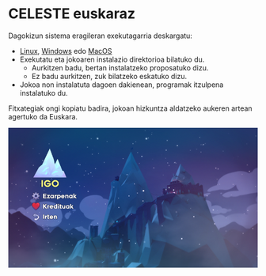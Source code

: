 # CELESTE euskaraz

Dagokizun sistema eragileran exekutagarria deskargatu:

* [Linux](./instalatzailea/celeste_euskaraz_linux), [Windows](./instalatzailea/celeste_euskaraz.exe) edo [MacOS](./instalatzailea/celeste_euskaraz_macos)
* Exekutatu eta jokoaren instalazio direktorioa bilatuko du.
  * Aurkitzen badu, bertan instalatzeko proposatuko dizu.
  * Ez badu aurkitzen, zuk bilatzeko eskatuko dizu.
* Jokoa non instalatuta dagoen dakienean, programak itzulpena instalatuko du.

Fitxategiak ongi kopiatu badira, jokoan hizkuntza aldatzeko aukeren artean agertuko da Euskara.

![](irudiak/menua.png)